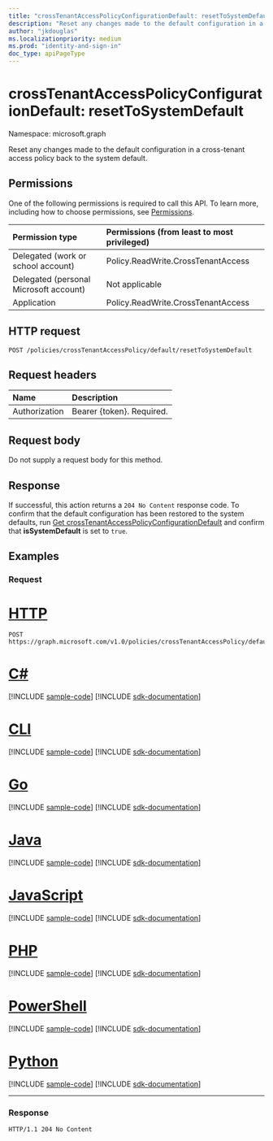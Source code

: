 ```yaml
---
title: "crossTenantAccessPolicyConfigurationDefault: resetToSystemDefault"
description: "Reset any changes made to the default configuration in a cross-tenant access policy back to the system default."
author: "jkdouglas"
ms.localizationpriority: medium
ms.prod: "identity-and-sign-in"
doc_type: apiPageType
---
```


# crossTenantAccessPolicyConfigurationDefault: resetToSystemDefault

Namespace: microsoft.graph

Reset any changes made to the default configuration in a cross-tenant access policy back to the system default.

## Permissions

One of the following permissions is required to call this API. To learn more, including how to choose permissions, see [Permissions](/graph/permissions-reference).

|Permission type|Permissions (from least to most privileged)|
|:---|:---|
|Delegated (work or school account)|Policy.ReadWrite.CrossTenantAccess|
|Delegated (personal Microsoft account)|Not applicable|
|Application|Policy.ReadWrite.CrossTenantAccess|

## HTTP request

<!-- {
  "blockType": "ignored"
}
-->

``` http
POST /policies/crossTenantAccessPolicy/default/resetToSystemDefault
```

## Request headers

|Name|Description|
|:---|:---|
|Authorization|Bearer {token}. Required.|

## Request body

Do not supply a request body for this method.

## Response

If successful, this action returns a `204 No Content` response code. To confirm that the default configuration has been restored to the system defaults, run [Get crossTenantAccessPolicyConfigurationDefault](../api/crosstenantaccesspolicyconfigurationdefault-get.md) and confirm that **isSystemDefault** is set to `true`.

## Examples

### Request


# [HTTP](#tab/http)
<!-- {
  "blockType": "request",
  "name": "crosstenantaccesspolicyconfigurationdefault_resettosystemdefault"
}
-->

``` http
POST https://graph.microsoft.com/v1.0/policies/crossTenantAccessPolicy/default/resetToSystemDefault
```

# [C#](#tab/csharp)
[!INCLUDE [sample-code](../includes/snippets/csharp/crosstenantaccesspolicyconfigurationdefault-resettosystemdefault-csharp-snippets.md)]
[!INCLUDE [sdk-documentation](../includes/snippets/snippets-sdk-documentation-link.md)]

# [CLI](#tab/cli)
[!INCLUDE [sample-code](../includes/snippets/cli/crosstenantaccesspolicyconfigurationdefault-resettosystemdefault-cli-snippets.md)]
[!INCLUDE [sdk-documentation](../includes/snippets/snippets-sdk-documentation-link.md)]

# [Go](#tab/go)
[!INCLUDE [sample-code](../includes/snippets/go/crosstenantaccesspolicyconfigurationdefault-resettosystemdefault-go-snippets.md)]
[!INCLUDE [sdk-documentation](../includes/snippets/snippets-sdk-documentation-link.md)]

# [Java](#tab/java)
[!INCLUDE [sample-code](../includes/snippets/java/crosstenantaccesspolicyconfigurationdefault-resettosystemdefault-java-snippets.md)]
[!INCLUDE [sdk-documentation](../includes/snippets/snippets-sdk-documentation-link.md)]

# [JavaScript](#tab/javascript)
[!INCLUDE [sample-code](../includes/snippets/javascript/crosstenantaccesspolicyconfigurationdefault-resettosystemdefault-javascript-snippets.md)]
[!INCLUDE [sdk-documentation](../includes/snippets/snippets-sdk-documentation-link.md)]

# [PHP](#tab/php)
[!INCLUDE [sample-code](../includes/snippets/php/crosstenantaccesspolicyconfigurationdefault-resettosystemdefault-php-snippets.md)]
[!INCLUDE [sdk-documentation](../includes/snippets/snippets-sdk-documentation-link.md)]

# [PowerShell](#tab/powershell)
[!INCLUDE [sample-code](../includes/snippets/powershell/crosstenantaccesspolicyconfigurationdefault-resettosystemdefault-powershell-snippets.md)]
[!INCLUDE [sdk-documentation](../includes/snippets/snippets-sdk-documentation-link.md)]

# [Python](#tab/python)
[!INCLUDE [sample-code](../includes/snippets/python/crosstenantaccesspolicyconfigurationdefault-resettosystemdefault-python-snippets.md)]
[!INCLUDE [sdk-documentation](../includes/snippets/snippets-sdk-documentation-link.md)]

---

### Response

<!-- {
  "blockType": "response",
  "truncated": true
}
-->

``` http
HTTP/1.1 204 No Content
```
